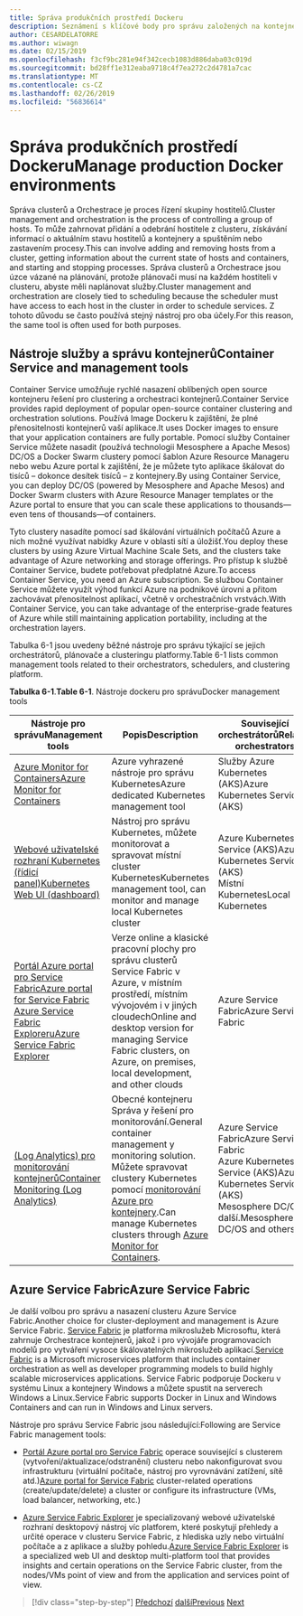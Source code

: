 ```yaml
---
title: Správa produkčních prostředí Dockeru
description: Seznámení s klíčové body pro správu založených na kontejnerech produkčním prostředí.
author: CESARDELATORRE
ms.author: wiwagn
ms.date: 02/15/2019
ms.openlocfilehash: f3cf9bc281e94f342cecb1083d886daba03c019d
ms.sourcegitcommit: bd28ff1e312eaba9718c4f7ea272c2d4781a7cac
ms.translationtype: MT
ms.contentlocale: cs-CZ
ms.lasthandoff: 02/26/2019
ms.locfileid: "56836614"
---
```

# <a name="manage-production-docker-environments"></a><span data-ttu-id="c0e8e-103">Správa produkčních prostředí Dockeru</span><span class="sxs-lookup"><span data-stu-id="c0e8e-103">Manage production Docker environments</span></span>

<span data-ttu-id="c0e8e-104">Správa clusterů a Orchestrace je proces řízení skupiny hostitelů.</span><span class="sxs-lookup"><span data-stu-id="c0e8e-104">Cluster management and orchestration is the process of controlling a group of hosts.</span></span> <span data-ttu-id="c0e8e-105">To může zahrnovat přidání a odebrání hostitele z clusteru, získávání informací o aktuálním stavu hostitelů a kontejnery a spuštěním nebo zastavením procesy.</span><span class="sxs-lookup"><span data-stu-id="c0e8e-105">This can involve adding and removing hosts from a cluster, getting information about the current state of hosts and containers, and starting and stopping processes.</span></span> <span data-ttu-id="c0e8e-106">Správa clusterů a Orchestrace jsou úzce vázané na plánování, protože plánovači musí na každém hostiteli v clusteru, abyste měli naplánovat služby.</span><span class="sxs-lookup"><span data-stu-id="c0e8e-106">Cluster management and orchestration are closely tied to scheduling because the scheduler must have access to each host in the cluster in order to schedule services.</span></span> <span data-ttu-id="c0e8e-107">Z tohoto důvodu se často používá stejný nástroj pro oba účely.</span><span class="sxs-lookup"><span data-stu-id="c0e8e-107">For this reason, the same tool is often used for both purposes.</span></span>

## <a name="container-service-and-management-tools"></a><span data-ttu-id="c0e8e-108">Nástroje služby a správu kontejnerů</span><span class="sxs-lookup"><span data-stu-id="c0e8e-108">Container Service and management tools</span></span>

<span data-ttu-id="c0e8e-109">Container Service umožňuje rychlé nasazení oblíbených open source kontejneru řešení pro clustering a orchestraci kontejnerů.</span><span class="sxs-lookup"><span data-stu-id="c0e8e-109">Container Service provides rapid deployment of popular open-source container clustering and orchestration solutions.</span></span> <span data-ttu-id="c0e8e-110">Používá Image Dockeru k zajištění, že plné přenositelnosti kontejnerů vaší aplikace.</span><span class="sxs-lookup"><span data-stu-id="c0e8e-110">It uses Docker images to ensure that your application containers are fully portable.</span></span> <span data-ttu-id="c0e8e-111">Pomocí služby Container Service můžete nasadit (používá technologii Mesosphere a Apache Mesos) DC/OS a Docker Swarm clustery pomocí šablon Azure Resource Manageru nebo webu Azure portal k zajištění, že je můžete tyto aplikace škálovat do tisíců – dokonce desítek tisíců – z kontejnery.</span><span class="sxs-lookup"><span data-stu-id="c0e8e-111">By using Container Service, you can deploy DC/OS (powered by Mesosphere and Apache Mesos) and Docker Swarm clusters with Azure Resource Manager templates or the Azure portal to ensure that you can scale these applications to thousands—even tens of thousands—of containers.</span></span>

<span data-ttu-id="c0e8e-112">Tyto clustery nasadíte pomocí sad škálování virtuálních počítačů Azure a nich možné využívat nabídky Azure v oblasti sítí a úložišť.</span><span class="sxs-lookup"><span data-stu-id="c0e8e-112">You deploy these clusters by using Azure Virtual Machine Scale Sets, and the clusters take advantage of Azure networking and storage offerings.</span></span> <span data-ttu-id="c0e8e-113">Pro přístup k službě Container Service, budete potřebovat předplatné Azure.</span><span class="sxs-lookup"><span data-stu-id="c0e8e-113">To access Container Service, you need an Azure subscription.</span></span> <span data-ttu-id="c0e8e-114">Se službou Container Service můžete využít výhod funkcí Azure na podnikové úrovni a přitom zachovávat přenositelnost aplikací, včetně v orchestračních vrstvách.</span><span class="sxs-lookup"><span data-stu-id="c0e8e-114">With Container Service, you can take advantage of the enterprise-grade features of Azure while still maintaining application portability, including at the orchestration layers.</span></span>

<span data-ttu-id="c0e8e-115">Tabulka 6-1 jsou uvedeny běžné nástroje pro správu týkající se jejich orchestrátorů, plánovače a clusteringu platformy.</span><span class="sxs-lookup"><span data-stu-id="c0e8e-115">Table 6-1 lists common management tools related to their orchestrators, schedulers, and clustering platform.</span></span>

<span data-ttu-id="c0e8e-116">**Tabulka 6-1**.</span><span class="sxs-lookup"><span data-stu-id="c0e8e-116">**Table 6-1**.</span></span> <span data-ttu-id="c0e8e-117">Nástroje dockeru pro správu</span><span class="sxs-lookup"><span data-stu-id="c0e8e-117">Docker management tools</span></span>

| <span data-ttu-id="c0e8e-118">Nástroje pro správu</span><span class="sxs-lookup"><span data-stu-id="c0e8e-118">Management tools</span></span> | <span data-ttu-id="c0e8e-119">Popis</span><span class="sxs-lookup"><span data-stu-id="c0e8e-119">Description</span></span> | <span data-ttu-id="c0e8e-120">Související orchestrátorů</span><span class="sxs-lookup"><span data-stu-id="c0e8e-120">Related orchestrators</span></span> |
|------------------|-------------|-----------------------|
| [<span data-ttu-id="c0e8e-121">Azure Monitor for Containers</span><span class="sxs-lookup"><span data-stu-id="c0e8e-121">Azure Monitor for Containers</span></span>](https://docs.microsoft.com/azure/monitoring/monitoring-container-insights-overview) | <span data-ttu-id="c0e8e-122">Azure vyhrazené nástroje pro správu Kubernetes</span><span class="sxs-lookup"><span data-stu-id="c0e8e-122">Azure dedicated Kubernetes management tool</span></span> | <span data-ttu-id="c0e8e-123">Služby Azure Kubernetes (AKS)</span><span class="sxs-lookup"><span data-stu-id="c0e8e-123">Azure Kubernetes Services (AKS)</span></span> |
| [<span data-ttu-id="c0e8e-124">Webové uživatelské rozhraní Kubernetes (řídicí panel)</span><span class="sxs-lookup"><span data-stu-id="c0e8e-124">Kubernetes Web UI (dashboard)</span></span>](https://kubernetes.io/docs/tasks/access-application-cluster/web-ui-dashboard/) | <span data-ttu-id="c0e8e-125">Nástroj pro správu Kubernetes, můžete monitorovat a spravovat místní cluster Kubernetes</span><span class="sxs-lookup"><span data-stu-id="c0e8e-125">Kubernetes management tool, can monitor and manage local Kubernetes cluster</span></span> | <span data-ttu-id="c0e8e-126">Azure Kubernetes Service (AKS)</span><span class="sxs-lookup"><span data-stu-id="c0e8e-126">Azure Kubernetes Service (AKS)</span></span><br/><span data-ttu-id="c0e8e-127">Místní Kubernetes</span><span class="sxs-lookup"><span data-stu-id="c0e8e-127">Local Kubernetes</span></span> |
| [<span data-ttu-id="c0e8e-128">Portál Azure portal pro Service Fabric</span><span class="sxs-lookup"><span data-stu-id="c0e8e-128">Azure portal for Service Fabric</span></span>](https://docs.microsoft.com/azure/service-fabric/service-fabric-cluster-creation-via-portal)<br/>[<span data-ttu-id="c0e8e-129">Azure Service Fabric Exploreru</span><span class="sxs-lookup"><span data-stu-id="c0e8e-129">Azure Service Fabric Explorer</span></span>](https://docs.microsoft.com/azure/service-fabric/service-fabric-visualizing-your-cluster) | <span data-ttu-id="c0e8e-130">Verze online a klasické pracovní plochy pro správu clusterů Service Fabric v Azure, v místním prostředí, místním vývojovém i v jiných cloudech</span><span class="sxs-lookup"><span data-stu-id="c0e8e-130">Online and desktop version for managing Service Fabric clusters, on Azure, on premises, local development, and other clouds</span></span> | <span data-ttu-id="c0e8e-131">Azure Service Fabric</span><span class="sxs-lookup"><span data-stu-id="c0e8e-131">Azure Service Fabric</span></span> |
| [<span data-ttu-id="c0e8e-132">(Log Analytics) pro monitorování kontejnerů</span><span class="sxs-lookup"><span data-stu-id="c0e8e-132">Container Monitoring (Log Analytics)</span></span>](https://docs.microsoft.com/azure/azure-monitor/insights/containers) | <span data-ttu-id="c0e8e-133">Obecné kontejneru Správa y řešení pro monitorování.</span><span class="sxs-lookup"><span data-stu-id="c0e8e-133">General container management y monitoring solution.</span></span> <span data-ttu-id="c0e8e-134">Můžete spravovat clustery Kubernetes pomocí [monitorování Azure pro kontejnery](https://docs.microsoft.com/azure/monitoring/monitoring-container-insights-overview).</span><span class="sxs-lookup"><span data-stu-id="c0e8e-134">Can manage Kubernetes clusters through [Azure Monitor for Containers](https://docs.microsoft.com/azure/monitoring/monitoring-container-insights-overview).</span></span> | <span data-ttu-id="c0e8e-135">Azure Service Fabric</span><span class="sxs-lookup"><span data-stu-id="c0e8e-135">Azure Service Fabric</span></span><br/><span data-ttu-id="c0e8e-136">Azure Kubernetes Service (AKS)</span><span class="sxs-lookup"><span data-stu-id="c0e8e-136">Azure Kubernetes Service (AKS)</span></span><br/><span data-ttu-id="c0e8e-137">Mesosphere DC/OS a další.</span><span class="sxs-lookup"><span data-stu-id="c0e8e-137">Mesosphere DC/OS and others.</span></span> |

## <a name="azure-service-fabric"></a><span data-ttu-id="c0e8e-138">Azure Service Fabric</span><span class="sxs-lookup"><span data-stu-id="c0e8e-138">Azure Service Fabric</span></span>

<span data-ttu-id="c0e8e-139">Je další volbou pro správu a nasazení clusteru Azure Service Fabric.</span><span class="sxs-lookup"><span data-stu-id="c0e8e-139">Another choice for cluster-deployment and management is Azure Service Fabric.</span></span> <span data-ttu-id="c0e8e-140">[Service Fabric](https://azure.microsoft.com/services/service-fabric/) je platforma mikroslužeb Microsoftu, která zahrnuje Orchestrace kontejnerů, jakož i pro vývojáře programovacích modelů pro vytváření vysoce škálovatelných mikroslužeb aplikací.</span><span class="sxs-lookup"><span data-stu-id="c0e8e-140">[Service Fabric](https://azure.microsoft.com/services/service-fabric/) is a Microsoft microservices platform that includes container orchestration as well as developer programming models to build highly scalable microservices applications.</span></span> <span data-ttu-id="c0e8e-141">Service Fabric podporuje Dockeru v systému Linux a kontejnery Windows a můžete spustit na serverech Windows a Linux.</span><span class="sxs-lookup"><span data-stu-id="c0e8e-141">Service Fabric supports Docker in Linux and Windows Containers and can run in Windows and Linux servers.</span></span>

<span data-ttu-id="c0e8e-142">Nástroje pro správu Service Fabric jsou následující:</span><span class="sxs-lookup"><span data-stu-id="c0e8e-142">Following are Service Fabric management tools:</span></span>

- <span data-ttu-id="c0e8e-143">[Portál Azure portal pro Service Fabric](https://docs.microsoft.com/azure/service-fabric/service-fabric-cluster-creation-via-portal) operace související s clusterem (vytvoření/aktualizace/odstranění) clusteru nebo nakonfigurovat svou infrastrukturu (virtuální počítače, nástroj pro vyrovnávání zatížení, sítě atd.)</span><span class="sxs-lookup"><span data-stu-id="c0e8e-143">[Azure portal for Service Fabric](https://docs.microsoft.com/azure/service-fabric/service-fabric-cluster-creation-via-portal) cluster-related operations (create/update/delete) a cluster or configure its infrastructure (VMs, load balancer, networking, etc.)</span></span>

- <span data-ttu-id="c0e8e-144">[Azure Service Fabric Explorer](https://docs.microsoft.com/azure/service-fabric/service-fabric-visualizing-your-cluster) je specializovaný webové uživatelské rozhraní desktopový nástroj víc platforem, které poskytují přehledy a určité operace v clusteru Service Fabric, z hlediska uzly nebo virtuální počítače a z aplikace a služby pohledu.</span><span class="sxs-lookup"><span data-stu-id="c0e8e-144">[Azure Service Fabric Explorer](https://docs.microsoft.com/azure/service-fabric/service-fabric-visualizing-your-cluster) is a specialized web UI and desktop multi-platform tool that provides insights and certain operations on the Service Fabric cluster, from the nodes/VMs point of view and from the application and services point of view.</span></span>

>[!div class="step-by-step"]
><span data-ttu-id="c0e8e-145">[Předchozí](run-microservices-based-applications-in-production.md)
>[další](monitor-containerized-application-services.md)</span><span class="sxs-lookup"><span data-stu-id="c0e8e-145">[Previous](run-microservices-based-applications-in-production.md)
[Next](monitor-containerized-application-services.md)</span></span>
